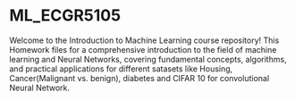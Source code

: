 # ML_ECGR5105
Welcome to the Introduction to Machine Learning course repository! This Homework files for a comprehensive introduction to the field of machine learning and Neural Networks, covering fundamental concepts, algorithms, and practical applications for different satasets like Housing, Cancer(Malignant vs. benign), diabetes and  CIFAR 10 for convolutional Neural Network.
